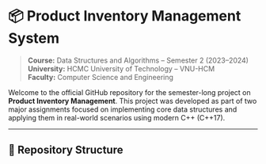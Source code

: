 # 📦 Product Inventory Management System

> **Course:** Data Structures and Algorithms – Semester 2 (2023–2024)  
> **University:** HCMC University of Technology – VNU-HCM  
> **Faculty:** Computer Science and Engineering

Welcome to the official GitHub repository for the semester-long project on **Product Inventory Management**. This project was developed as part of two major assignments focused on implementing core data structures and applying them in real-world scenarios using modern C++ (C++17).

---

## 📁 Repository Structure



